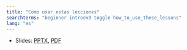 ```yaml
---
title: "Como usar estas lecciones"
searchterms: "beginner introev3 toggle how_to_use_these_lessons"
lang: "es"
---
```

<ul>
 <li class="ng-binding">Slides:
 <a href="translations/es/beginner/Usodelecciones.pptx">PPTX</a>,
 <a href="translations/es/beginner/Usodelecciones.pdf">PDF</a>
 </li>
 </ul>

